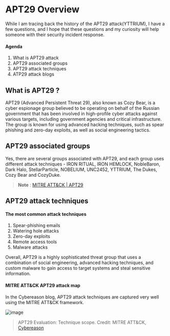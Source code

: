 # APT29 Overview
While I am tracing back the history of the APT29 attack(YTTRIUM), I have a few questions, and I hope that these questions and my curiosity will help someone with their security incident response.

#### Agenda
1. What is APT29 attack
2. APT29 associated groups
3. APT29 attack techniques
4. ATP29 attack blogs 

## What is APT29 ?
APT29 (Advanced Persistent Threat 29), also known as Cozy Bear, is a cyber espionage group believed to be operating on behalf of the Russian government
that has been involved in high-profile cyber attacks against various targets, including government agencies and critical infrastructure. The group is known for using advanced hacking techniques, such as spear phishing and zero-day exploits, as well as social engineering tactics. 

## APT29 associated groups 
Yes, there are several groups associated with APT29, and each group uses different attack techniques - IRON RITUAL, IRON HEMLOCK, NobleBaron, Dark Halo, StellarParticle, NOBELIUM, UNC2452, YTTRIUM, The Dukes, Cozy Bear and CozyDuke.	
>**Note** : [MITRE ATT&CK | APT29 ](https://attack.mitre.org/groups/G0016/)

## APT29 attack techniques
#### The most common attack techniques 
1. Spear-phishing emails
2. Watering hole attacks
3. Zero-day exploits
4. Remote access tools <Gh0st RAT>
5. Malware attacks <CozyDuke Hammertoss and SeaDuke>

Overall, APT29 is a highly sophisticated threat group that uses a combination of social engineering, advanced hacking techniques, and custom malware to gain access to target systems and steal sensitive information.

#### MITRE ATT&CK APT29 attack map
In the Cybereason blog, APT29 attack techniques are captured very well using the MITRE ATT&CK framework.
  
![image](https://user-images.githubusercontent.com/120234772/231052172-59b042b9-996a-4539-b6f3-09f493ad936e.png)
> APT29 Evaluation: Technique scope. Credit: MITRE ATT&CK, [Cybereason](https://www.cybereason.com/blog/understanding-the-mitre-attck-apt29-round-2-evaluation)
